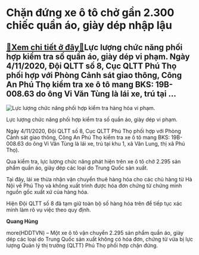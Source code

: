 Chặn đứng xe ô tô chở gần 2.300 chiếc quần áo, giày dép nhập lậu
================================================================

[:gift:Xem chi tiết ở đây:gift:](https://hddtvn.com/chan-dung-xe-o-to-cho-gan-2-300-chiec-quan-ao-giay-dep-nhap-lau/)Lực lượng chức năng phối hợp kiểm tra số quần áo, giày dép vi phạm. Ngày 4/11/2020, Đội QLTT số 8, Cục QLTT Phú Thọ phối hợp với Phòng Cảnh sát giao thông, Công An Phú Thọ kiểm tra xe ô tô mang BKS: 19B-008.63 do ông Vi Văn Tùng là lái xe, trú tại …
---------------------------------------------------------------------------------------------------------------------------------------------------------------------------------------------------------------------------------------------------------





![Lực lượng chức năng phối hợp kiểm tra hàng hóa vi phạm.](https://hddtvn.com/wp-content/uploads/2021/01/3746_z2162612224257_1f1997e8db4b1ed1e24e881960271572.jpg "Lực lượng chức năng phối hợp kiểm tra hàng hóa vi phạm.")


Lực lượng chức năng phối hợp kiểm tra số quần áo, giày dép vi phạm.



Ngày 4/11/2020, Đội QLTT số 8, Cục QLTT Phú Thọ phối hợp với Phòng Cảnh sát giao thông, Công An Phú Thọ kiểm tra xe ô tô mang BKS: 19B-008.63 do ông Vi Văn Tùng là lái xe, trú tại khu 1, xã Văn Lung, thị xã Phú Thọ).


Qua kiểm tra, lực lượng chức năng phát hiện trên xe ô tô chở 2.295 sản phẩm quần áo, giày dép các loại do Trung Quốc sản xuất.


Tại đây, lái xe thừa nhận vận chuyển thuê hàng hóa cho các chủ hàng từ Hà Nội về Phú Thọ và không xuất trình được hóa đơn chứng từ chứng minh nguồn gốc xuất xứ của hàng hóa.


Hiện Đội QLTT số 8 đã tạm giữ toàn bộ số hàng hóa trên để tiếp tục xác minh làm rõ vụ việc theo quy định.




**Quang Hùng**



more(HDDTVN) – Một xe ô tô vận chuyển 2.295 sản phẩm quần áo, giày dép các loại do Trung Quốc sản xuất không có hóa đơn, chứng từ vừa bị lực lượng Quản lý thị trường (QLTT) Phú Thọ phối hợp chặn đứng.

